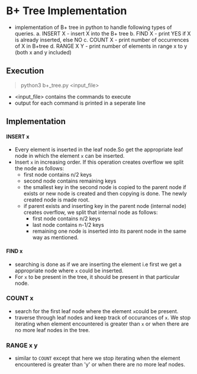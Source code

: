 # B+ Tree Implementation
- implementation of B+ tree in python to handle following types of queries.
a. INSERT X - insert X into the B+ tree
b. FIND X - print YES if X is already inserted, else NO
c. COUNT X - print number of occurrences of X in B+tree
d. RANGE X Y - print number of elements in range x to y (both x and y included) 

## Execution
> python3 b+_tree.py <input_file>
- <input_file> contains the commands to execute
- output for each command is printed in a seperate line 

## Implementation
#### INSERT x
- Every element is inserted in the leaf node.So get the appropriate leaf node in which the element `x` can be inserted.
- Insert `x` in increasing order. If this operation creates overflow we split the node as follows:
    - first node contains n/2 keys 
    - second node contains remaining keys
    - the smallest key in the second node is copied to the parent node if exists or new node is created and then copying is done. The newly created node is made root. 
    - if parent exists and inserting key in the parent node (internal node) creates overflow, we split that internal node as follows:
        - first node contains n/2 keys
        - last node contains n-1/2 keys
        - remaining one node is inserted into its parent node in the same way as mentioned.
#### FIND x
-  searching is done as if we are inserting the element i.e first we get a appropriate node where `x` could be inserted. 
- For `x` to be present in the tree, it should be present in that particular node.

### COUNT x
- search for the first leaf node where the element `x`could be present.
- traverse through leaf nodes and keep track of occurances of `x`. We stop iterating when element encountered is greater than `x` or when there are no more leaf nodes in the tree.

### RANGE x y
- similar to `COUNT` except that here we stop iterating when the element encountered is greater than 'y' or when there are no more leaf nodes.